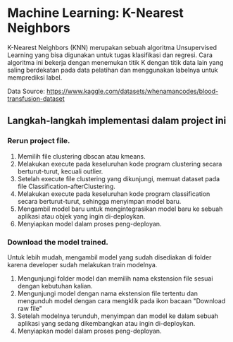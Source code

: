 # Machine Learning: K-Nearest Neighbors
K-Nearest Neighbors (KNN) merupakan sebuah algoritma Unsupervised Learning yang bisa digunakan untuk tugas klasifikasi dan regresi. Cara algoritma ini bekerja dengan menemukan titik K dengan titik data lain yang saling berdekatan pada data pelatihan dan menggunakan labelnya untuk memprediksi label.

Data Source: https://www.kaggle.com/datasets/whenamancodes/blood-transfusion-dataset

## Langkah-langkah implementasi dalam project ini
### Rerun project file.
1. Memilih file clustering dbscan atau kmeans.
2. Melakukan execute pada keseluruhan kode program clustering secara berturut-turut, kecuali outlier. 
3. Setelah execute file clustering yang dikunjungi, memuat dataset pada file Classification-afterClustering.
4. Melakukan execute pada keseluruhan kode program classification secara berturut-turut, sehingga menyimpan model baru.
5. Mengambil model baru untuk mengintegrasikan model baru ke sebuah aplikasi atau objek yang ingin di-deploykan.
6. Menyiapkan model dalam proses peng-deployan.

### Download the model trained.
Untuk lebih mudah, mengambil model yang sudah disediakan di folder karena developer sudah melakukan train modelnya.
1. Mengunjungi folder model dan memilih nama ekstension file sesuai dengan kebutuhan kalian.
2. Mengunjungi model dengan nama ekstension file tertentu dan mengunduh model dengan cara mengklik pada ikon bacaan "Download raw file"
3. Setelah modelnya terunduh, menyimpan dan model ke dalam sebuah aplikasi yang sedang dikembangkan atau ingin di-deploykan.
4. Menyiapkan model dalam proses peng-deployan.
